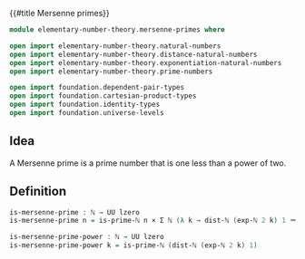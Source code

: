 {{#title  Mersenne primes}}

```agda
module elementary-number-theory.mersenne-primes where

open import elementary-number-theory.natural-numbers
open import elementary-number-theory.distance-natural-numbers
open import elementary-number-theory.exponentiation-natural-numbers
open import elementary-number-theory.prime-numbers

open import foundation.dependent-pair-types
open import foundation.cartesian-product-types
open import foundation.identity-types
open import foundation.universe-levels
```

## Idea

A Mersenne prime is a prime number that is one less than a power of two.

## Definition

```agda
is-mersenne-prime : ℕ → UU lzero
is-mersenne-prime n = is-prime-ℕ n × Σ ℕ (λ k → dist-ℕ (exp-ℕ 2 k) 1 ＝ n)

is-mersenne-prime-power : ℕ → UU lzero
is-mersenne-prime-power k = is-prime-ℕ (dist-ℕ (exp-ℕ 2 k) 1)
```
